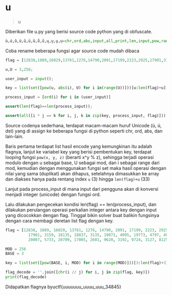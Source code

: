 # u

> u

Diberikan file u.py yang berisi source code python yang di obfuscate.

```python
ù,ú,û,ü,ũ,ū,ŭ,ů,ű,ų,ṳ,ṷ,ụ=chr,ord,abs,input,all,print,len,input,pow,range,list,dict,set;ù=[12838,1089,16029,13761,1276,14790,2091,17199,2223,2925,17901,3159,18135,18837,3135,19071,4095,19773,4797,4085,20007,5733,20709,17005,2601,9620,3192,9724,3127,8125];u,U=3,256;ṷ=ü();ʉ=ṳ(ụ([ű(u,û,U) for û in(ų(U))]))[u:ŭ(ù)+u];ṳ=zip;ṷ=[ú(û) for û in(ṷ)];assert(ŭ(ù)==ŭ(ṷ));assert(ũ([û*ü==ū for û,ü,ū in(ṳ(ʉ,ṷ,ù))]));
```

Coba rename beberapa fungsi agar source code mudah dibaca

```python
flag = [12838,1089,16029,13761,1276,14790,2091,17199,2223,2925,17901,3159,18135,18837,3135,19071,4095,19773,4797,4085,20007,5733,20709,17005,2601,9620,3192,9724,3127,8125];

u,U = 3,256;

user_input = input();

key = list(set([pow(u, abs(i), U) for i in(range(U))]))[u:len(flag)+u];

process_input = [ord(i) for i in (user_input)]

assert(len(flag)==len(process_input));

assert(all([i * j == k for i, j, k in zip(key, process_input, flag)]))

```

Source codenya sederhana, terdapat macam-macam huruf Unicode (ù, ú, dst) yang di assign ke beberapa fungsi di python seperti chr, ord, abs, dan lain-lain.

Baris pertama terdapat list hasil encode yang kemungkinan itu adalah flagnya, lanjut ke variabel key yang berisi pembentukan key, terdapat looping fungsi `pow(x, y, z)` (berarti x^y % z), sehingga terjadi operasi modulo dengan u sebagai base, U sebagai mod, dan i sebagai range dari mod, kemudian dengan menggunakan fungsi set maka hasil operasi dengan nilai yang sama (duplikat) akan dihapus, setelahnya dimasukkan ke array dan diakses hanya pada rentang index `u` (3) hingga `len(flag)+u` (33)

Lanjut pada process_input di mana input dari pengguna akan di konversi menjadi integer (unicode) dengan fungsi ord.

Lalu dilakukan pengecekan kondisi len(flag) == len(process_input), dan dilakukan perulangan operasi perkalian integer antara key dengan input yang dicocokkan dengan flag. Tinggal bikin solver buat balikin fungsinya dengan cara membagi deretan list flag dengan key.

```python
flag = [12838, 1089, 16029, 13761, 1276, 14790, 2091, 17199, 2223, 2925, 
          17901, 3159, 18135, 18837, 3135, 19071, 4095, 19773, 4797, 4085, 
          20007, 5733, 20709, 17005, 2601, 9620, 3192, 9724, 3127, 8125]

MOD = 256
BASE = 3

key = list(set([pow(BASE, i, MOD) for i in range(MOD)]))[3:len(flag)+3]

flag_decode = ''.join([chr(i // j) for i, j in zip(flag, key)])
print(flag_decode)
```

Didapatkan flagnya byuctf{uuuuuuu_uuuu_uuu_34845}